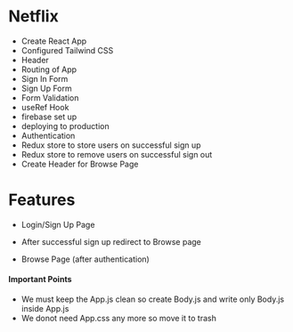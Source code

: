 # Netflix


- Create React App
- Configured Tailwind CSS
- Header
- Routing of App
- Sign In Form
- Sign Up Form
- Form Validation 
- useRef Hook
- firebase set up
- deploying to production 
- Authentication 
- Redux store to store users on successful sign up 
- Redux store to remove users on successful sign out 
- Create Header for Browse Page


# Features
- Login/Sign Up Page
- After successful sign up redirect to Browse page

- Browse Page (after authentication)

#### Important Points
- We must keep the App.js clean so create Body.js and write only Body.js inside App.js
- We donot need App.css any more so move it to trash